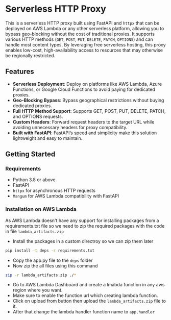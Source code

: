 # Serverless HTTP Proxy

This is a serverless HTTP proxy built using FastAPI and `httpx` that can be deployed on AWS Lambda or any other serverless platform, allowing you to bypass geo-blocking without the cost of traditional proxies. It supports various HTTP methods (`GET`, `POST`, `PUT`, `DELETE`, `PATCH`, `OPTIONS`) and can handle most content types. By leveraging free serverless hosting, this proxy enables low-cost, high-availability access to resources that may otherwise be regionally restricted.

## Features

- **Serverless Deployment**: Deploy on platforms like AWS Lambda, Azure Functions, or Google Cloud Functions to avoid paying for dedicated proxies.
- **Geo-Blocking Bypass**: Bypass geographical restrictions without buying dedicated proxies.
- **Full HTTP Method Support**: Supports GET, POST, PUT, DELETE, PATCH, and OPTIONS requests.
- **Custom Headers**: Forward request headers to the target URL while avoiding unnecessary headers for proxy compatibility.
- **Built with FastAPI**: FastAPI’s speed and simplicity make this solution lightweight and easy to maintain.

## Getting Started

### Requirements

- Python 3.8 or above
- FastAPI
- `httpx` for asynchronous HTTP requests
- `Mangum` for AWS Lambda compatibility with FastAPI

### Installation on AWS Lambda

As AWS Lambda doesn't have any support for installing packages from a requirements.txt file so we need to zip the required packages with the code in file `lambda_artifacts.zip`

* Install the packages in a custom directroy so we can zip them later
```bash
pip install -t deps -r requirements.txt
```
* Copy the app.py file to the `deps` folder
* Now zip the all files using this command
```bash
zip -r lambda_artifacts.zip ./*
```
* Go to AWS Lambda Dashboard and create a lmabda function in any aws region where you want.
* Make sure to enable the function url which creating lambda function.
* Click on upload from button then upload the `lambda_artifacts.zip` file to it.
* After that change the lambda handler function name to `app.handler`
